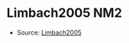<a name="material" />

# Limbach2005 NM2
<script type="application/ld+json">
  {
    "@context": "https://schema.org/",
    "@type": "ChemicalSubstance",
    "http://purl.org/dc/terms/conformsTo":
      {
        "@type": "CreativeWork",
        "@id": "https://bioschemas.org/profiles/ChemicalSubstance/0.4-RELEASE/"
      },
    "@id": "https://egonw.github.io/nanowiki/nanowiki162.html#material",
    "name": "Limbach2005 NM2",
    "sameAs": "http://127.0.0.1/mediawiki/index.php/Special:URIResolver/Limbach2005_NM2"
  }
</script>


* Source: [Limbach2005](http://127.0.0.1/mediawiki/index.php/Special:URIResolver/Limbach2005)
